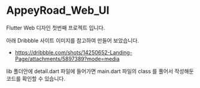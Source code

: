 # AppeyRoad_Web_UI
Flutter Web 디자인 첫번째 프로젝트 입니다.

아래 Dribbble 사이트 이미지를 참고하여 만들어 보았습니다.

+ https://dribbble.com/shots/14250652-Landing-Page/attachments/5897389?mode=media

lib 폴더안에 detail.dart 파일에 들어가면 main.dart 파일의 class 를 풀어서 작성해둔 코드를 확인할 수 있습니다.